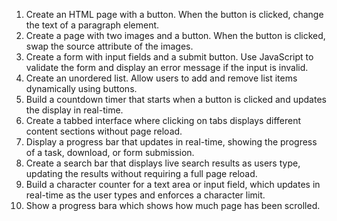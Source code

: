1. Create an HTML page with a button. When the button is clicked, change the text of a paragraph element. 
2. Create a page with two images and a button. When the button is clicked, swap the source attribute of the images. 
3. Create a form with input fields and a submit button. Use JavaScript to validate the form and display an error message if the input is invalid. 
4. Create an unordered list. Allow users to add and remove list items dynamically using buttons. 
5. Build a countdown timer that starts when a button is clicked and updates the display in real-time.
6. Create a tabbed interface where clicking on tabs displays different content sections without page reload. 
7. Display a progress bar that updates in real-time, showing the progress of a task, download, or form submission. 
8. Create a search bar that displays live search results as users type, updating the results without requiring a full page reload. 
10. Build a character counter for a text area or input field, which updates in real-time as the user types and enforces a character limit. 
11. Show a progress bara which shows how much page has been scrolled.